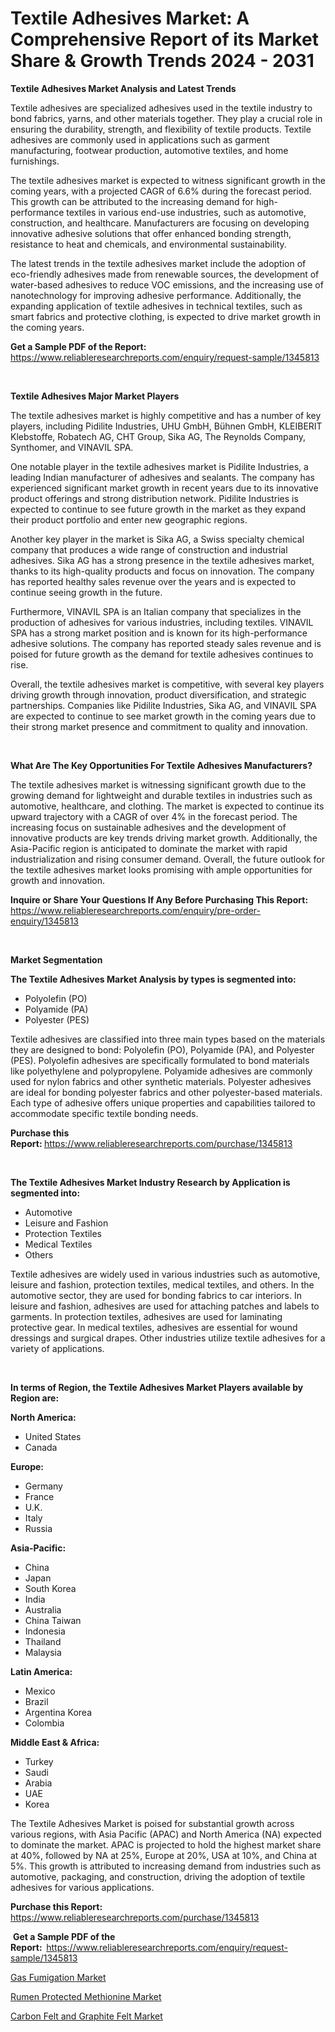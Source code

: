<p><h1>Textile Adhesives Market: A Comprehensive Report of its Market Share & Growth Trends 2024 - 2031</h1></p><p><strong>Textile Adhesives Market Analysis and Latest Trends</strong></p>
<p><p>Textile adhesives are specialized adhesives used in the textile industry to bond fabrics, yarns, and other materials together. They play a crucial role in ensuring the durability, strength, and flexibility of textile products. Textile adhesives are commonly used in applications such as garment manufacturing, footwear production, automotive textiles, and home furnishings.</p><p>The textile adhesives market is expected to witness significant growth in the coming years, with a projected CAGR of 6.6% during the forecast period. This growth can be attributed to the increasing demand for high-performance textiles in various end-use industries, such as automotive, construction, and healthcare. Manufacturers are focusing on developing innovative adhesive solutions that offer enhanced bonding strength, resistance to heat and chemicals, and environmental sustainability.</p><p>The latest trends in the textile adhesives market include the adoption of eco-friendly adhesives made from renewable sources, the development of water-based adhesives to reduce VOC emissions, and the increasing use of nanotechnology for improving adhesive performance. Additionally, the expanding application of textile adhesives in technical textiles, such as smart fabrics and protective clothing, is expected to drive market growth in the coming years.</p></p>
<p><strong>Get a Sample PDF of the Report:&nbsp;</strong> <a href="https://www.reliableresearchreports.com/enquiry/request-sample/1345813">https://www.reliableresearchreports.com/enquiry/request-sample/1345813</a></p>
<p>&nbsp;</p>
<p><strong>Textile Adhesives Major Market Players</strong></p>
<p><p>The textile adhesives market is highly competitive and has a number of key players, including Pidilite Industries, UHU GmbH, Bühnen GmbH, KLEIBERIT Klebstoffe, Robatech AG, CHT Group, Sika AG, The Reynolds Company, Synthomer, and VINAVIL SPA.</p><p>One notable player in the textile adhesives market is Pidilite Industries, a leading Indian manufacturer of adhesives and sealants. The company has experienced significant market growth in recent years due to its innovative product offerings and strong distribution network. Pidilite Industries is expected to continue to see future growth in the market as they expand their product portfolio and enter new geographic regions.</p><p>Another key player in the market is Sika AG, a Swiss specialty chemical company that produces a wide range of construction and industrial adhesives. Sika AG has a strong presence in the textile adhesives market, thanks to its high-quality products and focus on innovation. The company has reported healthy sales revenue over the years and is expected to continue seeing growth in the future.</p><p>Furthermore, VINAVIL SPA is an Italian company that specializes in the production of adhesives for various industries, including textiles. VINAVIL SPA has a strong market position and is known for its high-performance adhesive solutions. The company has reported steady sales revenue and is poised for future growth as the demand for textile adhesives continues to rise.</p><p>Overall, the textile adhesives market is competitive, with several key players driving growth through innovation, product diversification, and strategic partnerships. Companies like Pidilite Industries, Sika AG, and VINAVIL SPA are expected to continue to see market growth in the coming years due to their strong market presence and commitment to quality and innovation.</p></p>
<p>&nbsp;</p>
<p><strong>What Are The Key Opportunities For Textile Adhesives Manufacturers?</strong></p>
<p><p>The textile adhesives market is witnessing significant growth due to the growing demand for lightweight and durable textiles in industries such as automotive, healthcare, and clothing. The market is expected to continue its upward trajectory with a CAGR of over 4% in the forecast period. The increasing focus on sustainable adhesives and the development of innovative products are key trends driving market growth. Additionally, the Asia-Pacific region is anticipated to dominate the market with rapid industrialization and rising consumer demand. Overall, the future outlook for the textile adhesives market looks promising with ample opportunities for growth and innovation.</p></p>
<p><strong>Inquire or Share Your Questions If Any Before Purchasing This Report:</strong> <a href="https://www.reliableresearchreports.com/enquiry/pre-order-enquiry/1345813">https://www.reliableresearchreports.com/enquiry/pre-order-enquiry/1345813</a></p>
<p>&nbsp;</p>
<p><strong>Market Segmentation</strong></p>
<p><strong>The Textile Adhesives Market Analysis by types is segmented into:</strong></p>
<p><ul><li>Polyolefin (PO)</li><li>Polyamide (PA)</li><li>Polyester (PES)</li></ul></p>
<p><p>Textile adhesives are classified into three main types based on the materials they are designed to bond: Polyolefin (PO), Polyamide (PA), and Polyester (PES). Polyolefin adhesives are specifically formulated to bond materials like polyethylene and polypropylene. Polyamide adhesives are commonly used for nylon fabrics and other synthetic materials. Polyester adhesives are ideal for bonding polyester fabrics and other polyester-based materials. Each type of adhesive offers unique properties and capabilities tailored to accommodate specific textile bonding needs.</p></p>
<p><strong>Purchase this Report:&nbsp;</strong><a href="https://www.reliableresearchreports.com/purchase/1345813">https://www.reliableresearchreports.com/purchase/1345813</a></p>
<p>&nbsp;</p>
<p><strong>The Textile Adhesives Market Industry Research by Application is segmented into:</strong></p>
<p><ul><li>Automotive</li><li>Leisure and Fashion</li><li>Protection Textiles</li><li>Medical Textiles</li><li>Others</li></ul></p>
<p><p>Textile adhesives are widely used in various industries such as automotive, leisure and fashion, protection textiles, medical textiles, and others. In the automotive sector, they are used for bonding fabrics to car interiors. In leisure and fashion, adhesives are used for attaching patches and labels to garments. In protection textiles, adhesives are used for laminating protective gear. In medical textiles, adhesives are essential for wound dressings and surgical drapes. Other industries utilize textile adhesives for a variety of applications.</p></p>
<p>&nbsp;</p>
<p><strong>In terms of Region, the Textile Adhesives Market Players available by Region are:</strong></p>
<p>
    <p> <strong> North America: </strong>
        <ul>
            <li>United States</li>
            <li>Canada</li>
        </ul>
        </p> 
    <p> <strong> Europe: </strong>
        <ul>
            <li>Germany</li>
            <li>France</li>
            <li>U.K.</li>
            <li>Italy</li>
            <li>Russia</li>
        </ul>
        </p> 
    <p> <strong> Asia-Pacific: </strong>
        <ul>
            <li>China</li>
            <li>Japan</li>
            <li>South Korea</li>
            <li>India</li>
            <li>Australia</li>
            <li>China Taiwan</li>
            <li>Indonesia</li>
            <li>Thailand</li>
            <li>Malaysia</li>
        </ul>
        </p> 
    <p> <strong> Latin America: </strong>
        <ul>
            <li>Mexico</li>
            <li>Brazil</li>
            <li>Argentina Korea</li>
            <li>Colombia</li>
        </ul>
        </p> 
    <p> <strong> Middle East & Africa: </strong>
        <ul>
            <li>Turkey</li>
            <li>Saudi</li>
            <li>Arabia</li>
            <li>UAE</li>
            <li>Korea</li>
        </ul>
    </p>
    </p>
<p><p>The Textile Adhesives Market is poised for substantial growth across various regions, with Asia Pacific (APAC) and North America (NA) expected to dominate the market. APAC is projected to hold the highest market share at 40%, followed by NA at 25%, Europe at 20%, USA at 10%, and China at 5%. This growth is attributed to increasing demand from industries such as automotive, packaging, and construction, driving the adoption of textile adhesives for various applications.</p></p>
<p><strong>Purchase this Report: </strong><a href="https://www.reliableresearchreports.com/purchase/1345813">https://www.reliableresearchreports.com/purchase/1345813</a></p>
<p>&nbsp;<strong>Get a Sample PDF of the Report:&nbsp;&nbsp;</strong><a href="https://www.reliableresearchreports.com/enquiry/request-sample/1345813">https://www.reliableresearchreports.com/enquiry/request-sample/1345813</a></p>
<p><strong></strong></p>
<p><p><a href="https://github.com/beatblasta/Market-Research-Report-List-2/blob/main/gas-fumigation-market.md">Gas Fumigation Market</a></p><p><a href="https://github.com/Sinjinluong3e0awx2m195k76/Market-Research-Report-List-1/blob/main/rumen-protected-methionine-market.md">Rumen Protected Methionine Market</a></p><p><a href="https://github.com/shotows/Market-Research-Report-List-1/blob/main/carbon-felt-and-graphite-felt-market.md">Carbon Felt and Graphite Felt Market</a></p></p>